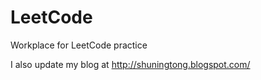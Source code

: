 # LeetCode
Workplace for LeetCode practice

I also update my blog at http://shuningtong.blogspot.com/
